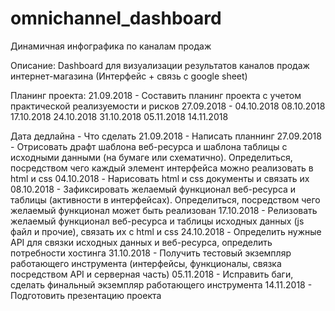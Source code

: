 # omnichannel_dashboard

Динамичная инфографика по каналам продаж

Описание:
Dashboard для визуализации результатов каналов продаж интернет-магазина (Интерфейс + связь с google sheet)


Планинг проекта:
21.09.2018 - Составить планинг проекта с учетом практической реализуемости и рисков
27.09.2018 - 
04.10.2018
08.10.2018
17.10.2018
24.10.2018
31.10.2018
05.11.2018
14.11.2018

Дата дедлайна - Что сделать
21.09.2018 - Написать планнинг
27.09.2018 - Отрисовать драфт шаблона веб-ресурса и шаблона таблицы с исходными данными (на бумаге или схематично). Определиться, посредством чего каждый элемент интерфейса можно реализовать в html и css
04.10.2018 - Нарисовать html и css документы и связать их
08.10.2018 - Зафиксировать желаемый функционал веб-ресурса и таблицы (активности в интерфейсах). Определиться, посредством чего желаемый функционал может быть реализован
17.10.2018 - Релизовать желаемый функционал веб-ресурса и таблицы исходных данных (js файл и прочие), связать их с html и css
24.10.2018 - Определить нужные API для связки исходных данных и веб-ресурса, определить потребности хостинга
31.10.2018 - Получить тестовый экземпляр работающего инструмента (интерфейсы, функционалы, связка посредством API и серверная часть)
05.11.2018 - Исправить баги, сделать финальный экземпляр работающего инструмента
14.11.2018 - Подготовить презентацию проекта
